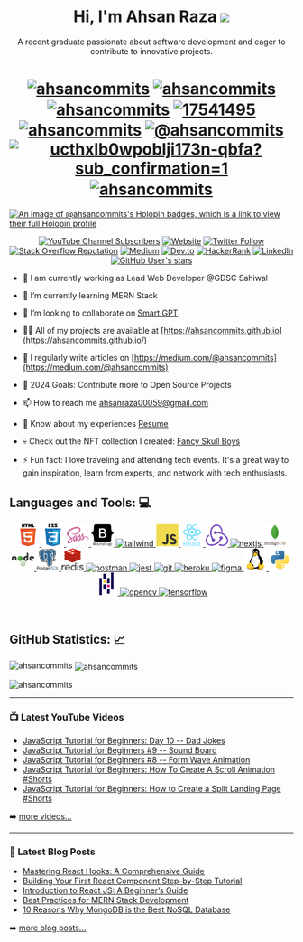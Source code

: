 <!-- Title -->
<h1 align="center">Hi, I'm Ahsan Raza  
  <img src="https://raw.githubusercontent.com/iampavangandhi/iampavangandhi/master/gifs/Hi.gif" 
       width="30px">
  </h1>

<!-- Quote -->
<p align="center">A recent graduate passionate about software development and eager to contribute to innovative projects.</p>
  
  <!-- Social Network -->
<h1 align="center">
<a href="https://dev.to/ahsancommits" target="blank"><img align="center" src="https://raw.githubusercontent.com/rahuldkjain/github-profile-readme-generator/master/src/images/icons/Social/devto.svg" alt="ahsancommits" height="30" width="40" /></a>
<a href="https://twitter.com/ahsancommits" target="blank"><img align="center" src="https://raw.githubusercontent.com/rahuldkjain/github-profile-readme-generator/master/src/images/icons/Social/twitter.svg" alt="ahsancommits" height="30" width="40" /></a>
<a href="https://linkedin.com/in/ahsancommits" target="blank"><img align="center" src="https://raw.githubusercontent.com/rahuldkjain/github-profile-readme-generator/master/src/images/icons/Social/linked-in-alt.svg" alt="ahsancommits" height="30" width="40" /></a>
<a href="https://stackoverflow.com/users/17541495" target="blank"><img align="center" src="https://raw.githubusercontent.com/rahuldkjain/github-profile-readme-generator/master/src/images/icons/Social/stack-overflow.svg" alt="17541495" height="30" width="40" /></a>
<a href="https://instagram.com/ahsancommits" target="blank"><img align="center" src="https://raw.githubusercontent.com/rahuldkjain/github-profile-readme-generator/master/src/images/icons/Social/instagram.svg" alt="ahsancommits" height="30" width="40" /></a>
<a href="https://medium.com/@ahsancommits" target="blank"><img align="center" src="https://raw.githubusercontent.com/rahuldkjain/github-profile-readme-generator/master/src/images/icons/Social/medium.svg" alt="@ahsancommits" height="30" width="40" /></a>
<a href="https://www.youtube.com/channel/ucthxlb0wpoblji173n-qbfa?sub_confirmation=1" target="blank"><img align="center" src="https://raw.githubusercontent.com/rahuldkjain/github-profile-readme-generator/master/src/images/icons/Social/youtube.svg" alt="ucthxlb0wpoblji173n-qbfa?sub_confirmation=1" height="30" width="40" /></a>
<a href="https://www.hackerrank.com/ahsancommits" target="blank"><img align="center" src="https://raw.githubusercontent.com/rahuldkjain/github-profile-readme-generator/master/src/images/icons/Social/hackerrank.svg" alt="ahsancommits" height="30" width="40" /></a>
</h1>

<!-- Background -->

[![An image of @ahsancommits's Holopin badges, which is a link to view their full Holopin profile](https://holopin.me/ahsancommits)](https://holopin.io/@ahsancommits)

<div align="center">

[![YouTube Channel Subscribers](https://img.shields.io/youtube/channel/subscribers/UCthxlb0WpObljI173N-QbfA?logo=youtube&logoColor=red&style=for-the-badge)][youtube]
[![Website](https://img.shields.io/website?label=ahsancommits.github.io&style=for-the-badge&url=https%3A%2F%2Fahsancommits.github.io)](https://ahsancommits.github.io)
[![Twitter Follow](https://img.shields.io/twitter/follow/ahsancommits?color=1DA1F2&label=Follow%20%40ahsancommits&logo=twitter&style=for-the-badge)](https://twitter.com/ahsancommits)
[![Stack Overflow Reputation](https://img.shields.io/stackexchange/stackoverflow/r/17541495?color=FE7A16&label=Stack%20Overflow%20Reputation&logo=stackoverflow&style=for-the-badge)](https://stackoverflow.com/users/17541495/ahsan-raza)
[![Medium](https://img.shields.io/badge/Medium-ahsancommits-black?style=for-the-badge&logo=medium)](https://medium.com/@ahsancommits)
[![Dev.to](https://img.shields.io/badge/Dev.to-ahsancommits-black?style=for-the-badge&logo=dev.to)](https://dev.to/ahsancommits)
[![HackerRank](https://img.shields.io/badge/HackerRank-ahsancommits-black?style=for-the-badge&logo=hackerrank&color=00EA64)](https://www.hackerrank.com/ahsancommits)
[![LinkedIn](https://img.shields.io/badge/LinkedIn-ahsancommits-black?style=for-the-badge&logo=linkedin&color=1976D2)](https://linkedin.com/in/ahsancommits)
[![GitHub User's stars](https://img.shields.io/github/stars/AhsanCommits?affiliations=OWNER%2CCOLLABORATOR&color=181717&label=Star%20%40AhsanCommits&logo=github&style=for-the-badge)](https://github.com/ahsancommits)

</div>

- 🔭 I am currently working as Lead Web Developer @GDSC Sahiwal

- 🌱 I’m currently learning MERN Stack

- 🤝 I’m looking to collaborate on [Smart GPT](https://www.clevergpt.co/)

- 👨‍💻 All of my projects are available at [https://ahsancommits.github.io](https://ahsancommits.github.io/)

- 📝 I regularly write articles on [https://medium.com/@ahsancommits](https://medium.com/@ahsancommits)

- 🥅 2024 Goals: Contribute more to Open Source Projects

- 📫 How to reach me ahsanraza00059@gmail.com

- 📄 Know about my experiences [Resume](https://drive.google.com/file/d/1k5KVNwas6Sil01p-ed13dSR16URQitOl/view?usp=sharing)

- 💀 Check out the NFT collection I created: [Fancy Skull Boys](https://opensea.io/collection/fancyskullboys)

- ⚡ Fun fact: I love traveling and attending tech events. It's a great way to gain inspiration, learn from experts, and network with tech enthusiasts.

<!-- Technical Skills -->

<h2 align="left"><strong>Languages and Tools: 💻</strong></h2>
<p align="center"> 
<a href="https://www.w3.org/html/" target="_blank" rel="noreferrer"> <img src="https://raw.githubusercontent.com/devicons/devicon/master/icons/html5/html5-original-wordmark.svg" alt="html5" width="40" height="40"/> </a>
<a href="https://www.w3schools.com/css/" target="_blank" rel="noreferrer"> <img src="https://raw.githubusercontent.com/devicons/devicon/master/icons/css3/css3-original-wordmark.svg" alt="css3" width="40" height="40"/> </a>
<a href="https://sass-lang.com" target="_blank" rel="noreferrer"> <img src="https://raw.githubusercontent.com/devicons/devicon/master/icons/sass/sass-original.svg" alt="sass" width="40" height="40"/> </a> 
<a href="https://getbootstrap.com" target="_blank" rel="noreferrer"> <img src="https://raw.githubusercontent.com/devicons/devicon/master/icons/bootstrap/bootstrap-plain-wordmark.svg" alt="bootstrap" width="40" height="40"/> </a> 
<a href="https://tailwindcss.com/" target="_blank" rel="noreferrer"> <img src="https://www.vectorlogo.zone/logos/tailwindcss/tailwindcss-icon.svg" alt="tailwind" width="40" height="40"/> </a>
<a href="https://developer.mozilla.org/en-US/docs/Web/JavaScript" target="_blank" rel="noreferrer"> <img src="https://raw.githubusercontent.com/devicons/devicon/master/icons/javascript/javascript-original.svg" alt="javascript" width="40" height="40"/> </a>
<a href="https://reactjs.org/" target="_blank" rel="noreferrer"> <img src="https://raw.githubusercontent.com/devicons/devicon/master/icons/react/react-original-wordmark.svg" alt="react" width="40" height="40"/> </a>
<a href="https://redux.js.org" target="_blank" rel="noreferrer"> <img src="https://raw.githubusercontent.com/devicons/devicon/master/icons/redux/redux-original.svg" alt="redux" width="40" height="40"/> </a> 
<a href="https://nextjs.org/" target="_blank" rel="noreferrer"> <img src="https://cdn.worldvectorlogo.com/logos/nextjs-2.svg" alt="nextjs" width="40" height="40"/> </a>
<a href="https://www.mongodb.com/" target="_blank" rel="noreferrer"> <img src="https://raw.githubusercontent.com/devicons/devicon/master/icons/mongodb/mongodb-original-wordmark.svg" alt="mongodb" width="40" height="40"/> </a>
<a href="https://nodejs.org" target="_blank" rel="noreferrer"> <img src="https://raw.githubusercontent.com/devicons/devicon/master/icons/nodejs/nodejs-original-wordmark.svg" alt="nodejs" width="40" height="40"/> </a>
<a href="https://www.postgresql.org" target="_blank" rel="noreferrer"> <img src="https://raw.githubusercontent.com/devicons/devicon/master/icons/postgresql/postgresql-original-wordmark.svg" alt="postgresql" width="40" height="40"/> </a>
<a href="https://redis.io" target="_blank" rel="noreferrer"> <img src="https://raw.githubusercontent.com/devicons/devicon/master/icons/redis/redis-original-wordmark.svg" alt="redis" width="40" height="40"/> </a>
<a href="https://postman.com" target="_blank" rel="noreferrer"> <img src="https://www.vectorlogo.zone/logos/getpostman/getpostman-icon.svg" alt="postman" width="40" height="40"/> </a>
<a href="https://jestjs.io" target="_blank" rel="noreferrer"> <img src="https://www.vectorlogo.zone/logos/jestjsio/jestjsio-icon.svg" alt="jest" width="40" height="40"/> </a>
<a href="https://git-scm.com/" target="_blank" rel="noreferrer"> <img src="https://www.vectorlogo.zone/logos/git-scm/git-scm-icon.svg" alt="git" width="40" height="40"/> </a> 
<a href="https://heroku.com" target="_blank" rel="noreferrer"> <img src="https://www.vectorlogo.zone/logos/heroku/heroku-icon.svg" alt="heroku" width="40" height="40"/> </a>
<a href="https://www.figma.com/" target="_blank" rel="noreferrer"> <img src="https://www.vectorlogo.zone/logos/figma/figma-icon.svg" alt="figma" width="40" height="40"/> </a><a href="https://www.linux.org/" target="_blank" rel="noreferrer"> <img src="https://raw.githubusercontent.com/devicons/devicon/master/icons/linux/linux-original.svg" alt="linux" width="40" height="40"/> </a>
<a href="https://www.python.org" target="_blank" rel="noreferrer"> <img src="https://raw.githubusercontent.com/devicons/devicon/master/icons/python/python-original.svg" alt="python" width="40" height="40"/> </a> 
<a href="https://pandas.pydata.org/" target="_blank" rel="noreferrer"> <img src="https://raw.githubusercontent.com/devicons/devicon/2ae2a900d2f041da66e950e4d48052658d850630/icons/pandas/pandas-original.svg" alt="pandas" width="40" height="40"/> </a> 
<a href="https://opencv.org/" target="_blank" rel="noreferrer"> <img src="https://www.vectorlogo.zone/logos/opencv/opencv-icon.svg" alt="opencv" width="40" height="40"/> </a> <a href="https://www.tensorflow.org" target="_blank" rel="noreferrer"> <img src="https://www.vectorlogo.zone/logos/tensorflow/tensorflow-icon.svg" alt="tensorflow" width="40" height="40"/> </a> </p>

</br>

<!-- GitHub Stats -->
<h2 align="left"><strong>GitHub Statistics: 📈
  </strong>
</h2>
    
<p><img align="left" src="https://github-readme-stats.vercel.app/api/top-langs?username=ahsancommits&show_icons=true&locale=en" alt="ahsancommits" /></p>

<p>&nbsp;<img align="center" src="https://github-readme-stats.vercel.app/api?username=ahsancommits&show_icons=true&locale=en" alt="ahsancommits" /></p>

<p><img align="center" src="https://github-readme-streak-stats.herokuapp.com/?user=ahsancommits&" alt="ahsancommits" /></p>

---

### 📺 Latest YouTube Videos

<!-- YOUTUBE:START -->

- [JavaScript Tutorial for Beginners: Day 10 -- Dad Jokes](https://www.youtube.com/watch?v=q4wTFvDynGo)
- [JavaScript Tutorial for Beginners #9 -- Sound Board](https://www.youtube.com/watch?v=-631l3aSQLs)
- [JavaScript Tutorial for Beginners #8 -- Form Wave Animation](https://www.youtube.com/watch?v=0Ocysvy8Nwc)
- [JavaScript Tutorial for Beginners: How To Create A Scroll Animation #Shorts](https://www.youtube.com/watch?v=76YeWtCHRm4)
- [JavaScript Tutorial for Beginners: How to Create a Split Landing Page #Shorts](https://www.youtube.com/watch?v=PK-uozqB6ZA)

<!-- YOUTUBE:END -->

➡️ [more videos...](https://youtube.com/@programmingwithahsan5846)

---

### 📕 Latest Blog Posts

<!-- BLOG-POST-LIST:START -->

- [Mastering React Hooks: A Comprehensive Guide](https://javascript.plainenglish.io/mastering-react-hooks-a-comprehensive-guide-cd5aead5bef6?source=rss-164c58efef7e------2)
- [Building Your First React Component Step-by-Step Tutorial](https://javascript.plainenglish.io/building-your-first-react-component-step-by-step-tutorial-7a2ed4c04591?source=rss-164c58efef7e------2)
- [Introduction to React JS: A Beginner’s Guide](https://medium.com/@ahsancommits/introduction-to-react-js-a-beginners-guide-b6e658f6cbee?source=rss-164c58efef7e------2)
- [Best Practices for MERN Stack Development](https://medium.com/@ahsancommits/best-practices-for-mern-stack-development-32b0dffc3e66?source=rss-164c58efef7e------2)
- [10 Reasons Why MongoDB is the Best NoSQL Database](https://medium.com/@ahsancommits/10-reasons-why-mongodb-is-the-best-nosql-database-17ad10e4319f?source=rss-164c58efef7e------2)
<!-- BLOG-POST-LIST:END -->

➡️ [more blog posts...](https://www.linkedin.com/newsletters/7048174900578066432/)

[jsplaylist]: https://www.youtube.com/playlist?list=PLYshsQG2r6mQXxD0DUAaWkT_FrV7PSIGw
[youtube]: https://www.youtube.com/channel/UCthxlb0WpObljI173N-QbfA?sub_confirmation=1
